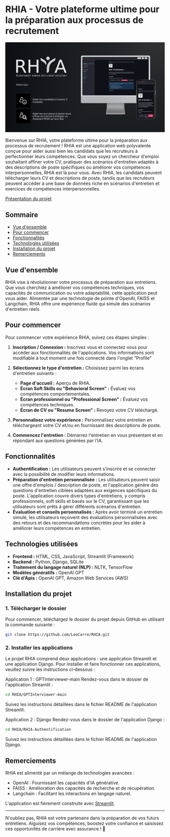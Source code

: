 # RHIA - Votre plateforme ultime pour la préparation aux processus de recrutement

![Image du projet](RHIA.png)

Bienvenue sur RHIA, votre plateforme ultime pour la préparation aux processus de recrutement ! RHIA est une application web polyvalente conçue pour aider aussi bien les candidats que les recruteurs à perfectionner leurs compétences. Que vous soyez un chercheur d'emploi souhaitant affiner votre CV, pratiquer des scénarios d'entretien adaptés à des descriptions de poste spécifiques ou améliorer vos compétences interpersonnelles, RHIA est là pour vous. Avec RHIA, les candidats peuvent télécharger leurs CV et descriptions de poste, tandis que les recruteurs peuvent accéder à une base de données riche en scénarios d'entretien et exercices de compétences interpersonnelles.

[Présentation du projet](https://www.canva.com/design/DAGDLmD2nv8/guU9juPfu0qS7-WqDVArGg/edit?utm_content=DAGDLmD2nv8&utm_campaign=designshare&utm_medium=link2&utm_source=sharebutton)

## Sommaire

- [Vue d'ensemble](#vue-densemble)
- [Pour commencer](#pour-commencer)
- [Fonctionnalités](#fonctionnalités)
- [Technologies utilisées](#technologies-utilisées)
- [Installation du projet](#installation-du-projet)   
- [Remerciements](#remerciements)

## Vue d'ensemble

RHIA vise à révolutionner votre processus de préparation aux entretiens. Que vous cherchiez à améliorer vos compétences techniques, vos capacités de communication ou votre adaptabilité, cette application peut vous aider. Alimentée par une technologie de pointe d'OpenAI, FAISS et Langchain, RHIA offre une expérience fluide qui simule des scénarios d'entretien réels.

## Pour commencer

Pour commencer votre expérience RHIA, suivez ces étapes simples :

1. **Inscription / Connexion :** Inscrivez vous et connectez vous pour accéder aux fonctionnalités de l'applications. Vos informations sont modifiable à tout moment une fois connecté dans l'onglet "Profile"

2. **Sélectionnez le type d'entretien :** Choisissez parmi les écrans d'entretien suivants :
   - **Page d'accueil :** Aperçu de RHIA.
   - **Écran Soft Skills ou "Behavioral Screen" :** Évaluez vos compétences comportementales.
   - **Écran professionnel ou "Professional Screen" :** Évaluez vos compétences techniques.
   - **Écran de CV ou "Resume Screen" :** Revoyez votre CV téléchargé.
   
3. **Personnalisez votre expérience :** Personnalisez votre entretien en téléchargeant votre CV et/ou en fournissant des descriptions de poste.

4. **Commencez l'entretien :** Démarrez l'entretien en vous présentant et en répondant aux questions générées par l'IA.

## Fonctionnalités

- **Authentification :** Les utilisateurs peuvent s'inscrire et se connecter avec la possibilité de modifier leurs informations.
- **Préparation d'entretien personnalisée :** Les utilisateurs peuvent saisir une offre d'emplois / description de poste, et l'application génère des questions d'entretien ciblées adaptées aux exigences spécifiques du poste. L'application couvre divers types d'entretiens, y compris professionnels, soft skills et basés sur le CV, garantissant que les utilisateurs sont prêts à gérer différents scénarios d'entretien.
- **Évaluation et conseils personnalisés :** Après avoir terminé un entretien simulé, les utilisateurs reçoivent des évaluations personnalisées avec des retours et des recommandations concrètes pour les aider à améliorer leurs compétences en entretien.

## Technologies utilisées

- **Frontend :** HTML, CSS, JavaScript, Streamlit (Framework)
- **Backend :** Python, Django, SQLite
- **Traitement du langage naturel (NLP) :** NLTK, TensorFlow
- **Modèles génératifs :** OpenAI GPT
- **Clé d'Apis :** OpenAI GPT, Amazon Web Services (AWS)


## Installation du projet

### 1. Télécharger le dossier

Pour commencer, téléchargez le dossier du projet depuis GitHub en utilisant la commande suivante :

```bash
git clone https://github.com/LeoCarre/RHIA.git
```

### 2. Installer les applications
Le projet RHIA comprend deux applications : une application Streamlit et une application Django. Pour installer et faire fonctionner ces applications, veuillez suivre les instructions ci-dessous :

Application 1 : GPTInterviewer-main
Rendez-vous dans le dossier de l'application Streamlit :

```bash
cd RHIA/GPTInterviewer-main
```
Suivez les instructions détaillées dans le fichier README de l'application Streamlit.

Application 2 : Django
Rendez-vous dans le dossier de l'application Django :

```bash
cd RHIA/RHIA-Authentification
```

Suivez les instructions détaillées dans le fichier README de l'application Django.

## Remerciements

RHIA est alimenté par un mélange de technologies avancées :

- OpenAI : Fournissant les capacités d'IA générative.
- FAISS : Amélioration des capacités de recherche et de récupération.
- Langchain : Facilitant les interactions en langage naturel.

L'application est fièrement construite avec [Streamlit](https://streamlit.io/).

---

N'oubliez pas, RHIA est votre partenaire dans la préparation de vos futurs entretiens. Aiguisez vos compétences, boostez votre confiance et saisissez ces opportunités de carrière avec assurance ! 🚀